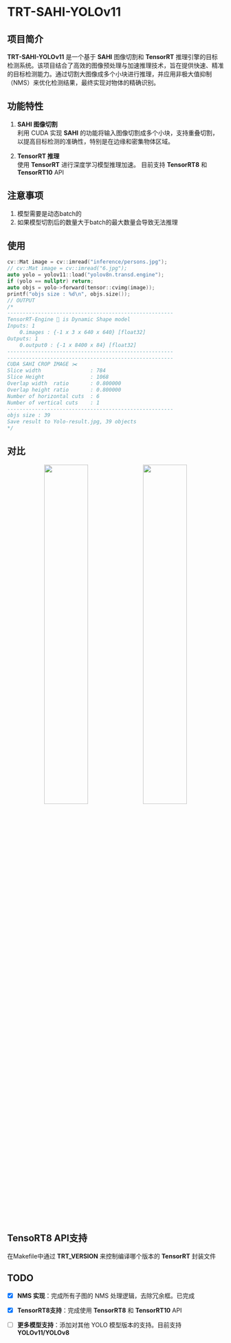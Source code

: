 # TRT-SAHI-YOLOv11

## 项目简介

**TRT-SAHI-YOLOv11** 是一个基于 **SAHI** 图像切割和 **TensorRT** 推理引擎的目标检测系统。该项目结合了高效的图像预处理与加速推理技术，旨在提供快速、精准的目标检测能力。通过切割大图像成多个小块进行推理，并应用非极大值抑制（NMS）来优化检测结果，最终实现对物体的精确识别。

## 功能特性

1. **SAHI 图像切割**  
   利用 CUDA 实现 **SAHI** 的功能将输入图像切割成多个小块，支持重叠切割，以提高目标检测的准确性，特别是在边缘和密集物体区域。

2. **TensorRT 推理**  
   使用 **TensorRT** 进行深度学习模型推理加速。
   目前支持 **TensorRT8** 和 **TensorRT10** API


## 注意事项
1. 模型需要是动态batch的
2. 如果模型切割后的数量大于batch的最大数量会导致无法推理

## 使用
```C++
cv::Mat image = cv::imread("inference/persons.jpg");
// cv::Mat image = cv::imread("6.jpg");
auto yolo = yolov11::load("yolov8n.transd.engine");
if (yolo == nullptr) return;
auto objs = yolo->forward(tensor::cvimg(image));
printf("objs size : %d\n", objs.size());
// OUTPUT
/*
------------------------------------------------------
TensorRT-Engine 🌱 is Dynamic Shape model
Inputs: 1
	0.images : {-1 x 3 x 640 x 640} [float32]
Outputs: 1
	0.output0 : {-1 x 8400 x 84} [float32]
------------------------------------------------------
------------------------------------------------------
CUDA SAHI CROP IMAGE ✂️ 
Slice width                : 784
Slice Height               : 1068
Overlap width  ratio       : 0.800000
Overlap height ratio       : 0.800000
Number of horizontal cuts  : 6
Number of vertical cuts    : 1
------------------------------------------------------
objs size : 39
Save result to Yolo-result.jpg, 39 objects
*/
```

## 对比
<div align="center">
   <img src="https://github.com/leon0514/trt-sahi-yolov11/blob/main/workspace/result/sliced.jpg?raw=true" width="45%"/>
   <img src="https://github.com/leon0514/trt-sahi-yolov11/blob/main/workspace/result/no_sliced.jpg?raw=true" width="45%"/>
</div>

## TensoRT8 API支持
在Makefile中通过 **TRT_VERSION** 来控制编译哪个版本的 **TensorRT** 封装文件

## TODO
- [x] **NMS 实现**：完成所有子图的 NMS 处理逻辑，去除冗余框。已完成
- [x] **TensorRT8支持**：完成使用 **TensorRT8** 和 **TensorRT10** API
- [ ] **更多模型支持**：添加对其他 YOLO 模型版本的支持。目前支持 **YOLOv11/YOLOv8**

